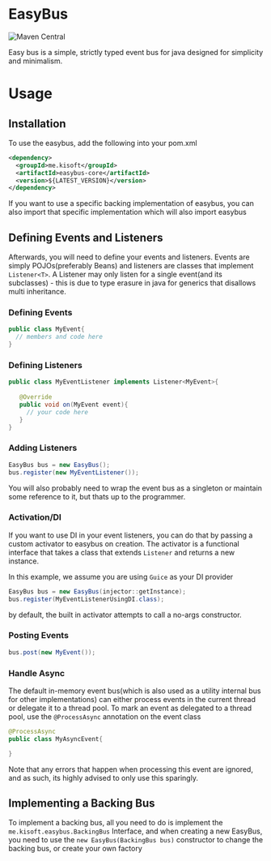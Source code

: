 # EasyBus
![Maven Central](https://maven-badges.herokuapp.com/maven-central/me.kisoft/easybus-core/badge.png)

Easy bus is a simple, strictly typed event bus for java designed for simplicity 
and minimalism.

# Usage

## Installation

To use the easybus, add the following into your pom.xml

```xml
<dependency>
  <groupId>me.kisoft</groupId>
  <artifactId>easybus-core</artifactId>
  <version>${LATEST_VERSION}</version>
</dependency>

```

If you want to use a specific backing implementation of easybus, you can also import
that specific implementation which will also import easybus

## Defining Events and Listeners

Afterwards, you will need to define your events and listeners. Events are simply
POJOs(preferably Beans) and listeners are classes that implement ``Listener<T>``. A Listener
may only listen for a single event(and its subclasses) - this is due to type erasure in 
java for generics that disallows multi inheritance.

### Defining Events

```java
public class MyEvent{
  // members and code here
}
```

### Defining Listeners

```java
public class MyEventListener implements Listener<MyEvent>{
   
   @Override
   public void on(MyEvent event){
     // your code here
   }
}
```

### Adding Listeners

```java
EasyBus bus = new EasyBus();
bus.register(new MyEventListener());
```

You will also probably need to wrap the event bus as a singleton or
maintain some reference to it, but thats up to the programmer.

### Activation/DI

If you want to use DI in your event listeners, you can do that by passing a custom 
activator to easybus on creation.
The activator is a functional interface that takes a class that extends ``Listener``
and returns a new instance.

In this example, we assume you are using ``Guice`` as your DI provider

```java
EasyBus bus = new EasyBus(injector::getInstance);
bus.register(MyEventListenerUsingDI.class);
```

by default, the built in activator attempts to  call a no-args constructor.

### Posting Events

```java
bus.post(new MyEvent());
```

### Handle Async

The default in-memory event bus(which is also used as a utility internal bus for other implementations)
can either process events in the current thread or delegate it to a thread pool. To mark an event 
as delegated to a thread pool, use the ``@ProcessAsync`` annotation on the event class


```java
@ProcessAsync
public class MyAsyncEvent{

}
```

Note that any errors that happen when processing this event are ignored, and as such, its 
highly advised to only use this sparingly.

## Implementing a Backing Bus

To implement a backing bus, all you need to do is implement the ``me.kisoft.easybus.BackingBus`` Interface, and when
creating a new EasyBus, you need to use the ``new EasyBus(BackingBus bus)`` constructor to change the backing bus, or
create your own factory
